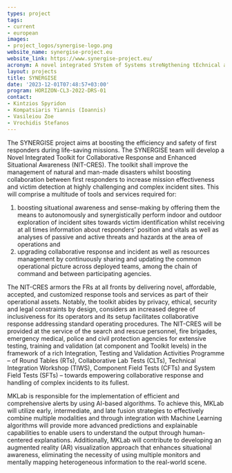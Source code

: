 ```yaml
---
types: project
tags:
- current
- european
images:
- project_logos/synergise-logo.png
website_name: synergise-project.eu
website_link: https://www.synergise-project.eu/
acronym: A novel integrated SYstem of Systems streNgthening tEchnical and logistical capacities to ensure better Response to emerGencies by synergIStically addrEssing FRs capability gaps
layout: projects
title: SYNERGISE
date: '2023-12-01T07:48:57+03:00'
program: HORIZON-CL3-2022-DRS-01
contact:
- Kintzios Spyridon
- Kompatsiaris Yiannis (Ioannis)
- Vasileiou Zoe
- Vrochidis Stefanos
---
```

<p>
The SYNERGISE project aims at boosting the efficiency and safety of first responders during life-saving missions. The SYNERGISE team will develop a Novel Integrated Toolkit for Collaborative Response and Enhanced Situational Awareness (NIT-CRES). The toolkit shall improve the management of natural and man-made disasters whilst boosting collaboration between first responders to increase mission effectiveness and victim detection at highly challenging and complex incident sites. This will comprise a multitude of tools and services required for: 
</p>
<p>
<ol type="1">
<li> boosting situational awareness and sense-making by offering them the means to autonomously and synergistically perform indoor and outdoor exploration of incident sites towards victim identification whilst receiving at all times information about responders’ position and vitals as well as analyses of passive and active threats and hazards at the area of operations and</li>
<li> upgrading collaborative response and incident as well as resources management by continuously sharing and updating the common operational picture across deployed teams, among the chain of command and between participating agencies.</li>
</ol>
</p>
<p>
The NIT-CRES armors the FRs at all fronts by delivering novel, affordable, accepted, and customized response tools and services as part of their operational assets. Notably, the toolkit abides by privacy, ethical, security and legal constraints by design, considers an increased degree of inclusiveness for its operators and its setup facilitates collaborative response addressing standard operating procedures. The NIT-CRES will be provided at the service of the search and rescue personnel, fire brigades, emergency medical, police and civil protection agencies for extensive testing, training and validation (at component and Toolkit levels) in the framework of a rich Integration, Testing and Validation Activities Programme – of Round Tables (RTs), Collaborative Lab Tests (CLTs), Technical Integration Workshop (TIWS), Component Field Tests (CFTs) and System Field Tests (SFTs) – towards empowering collaborative response and handling of complex incidents to its fullest.
</p>
<p>
MKLab is responsible for the implementation of efficient and comprehensive alerts by using AI-based algorithms. To achieve this, MKLab will utilize early, intermediate, and late fusion strategies to effectively combine multiple modalities and through integration with Machine Learning algorithms will provide more advanced predictions and explainable capabilities to enable users to understand the output through human-centered explanations. Additionally, MKLab will contribute to developing an augmented reality (AR) visualization approach that enhances situational awareness, eliminating the necessity of using multiple monitors and mentally mapping heterogeneous information to the real-world scene.
</p>